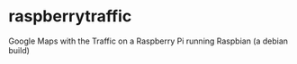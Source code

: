 raspberrytraffic
================

Google Maps with the Traffic on a Raspberry Pi running Raspbian (a debian build)
